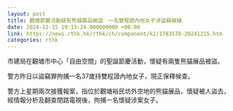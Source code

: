 ```yaml
---
layout: post
title: 觀塘節慶活動疑有熊貓展品被盜　一名雙程證內地女子涉盜竊被捕
date: 2024-12-15 19:13:24.000000000 +08:00
link: https://news.rthk.hk/rthk/ch/component/k2/1783578-20241215.htm
categories: rthk
---
```


市建局在觀塘市中心「自由空間」的聖誕節慶活動，懷疑有兩隻熊貓展品被盜。

警方昨日以盜竊罪拘捕一名37歲持雙程證內地女子，現正保釋候查。

警方上星期兩次接獲報案，指位於觀塘裕民坊外空地的熊貓展品，懷疑被人盜去，經情報分析及翻查閉路電視後，拘捕一名懷疑涉案女子。
